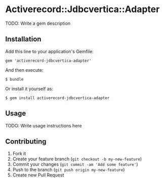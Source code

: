 # Activerecord::Jdbcvertica::Adapter

TODO: Write a gem description

## Installation

Add this line to your application's Gemfile:

    gem 'activerecord-jdbcvertica-adapter'

And then execute:

    $ bundle

Or install it yourself as:

    $ gem install activerecord-jdbcvertica-adapter

## Usage

TODO: Write usage instructions here

## Contributing

1. Fork it
2. Create your feature branch (`git checkout -b my-new-feature`)
3. Commit your changes (`git commit -am 'Add some feature'`)
4. Push to the branch (`git push origin my-new-feature`)
5. Create new Pull Request
